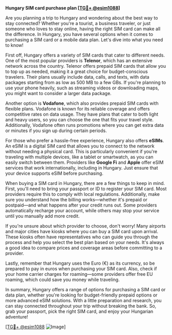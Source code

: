 **Hungary SIM card purchase plan [[TG💪+ @esim1088](https://t.me/s/esim1088)]**

Are you planning a trip to Hungary and wondering about the best way to stay connected? Whether you're a tourist, a business traveler, or just someone who loves to stay online, having the right SIM card can make all the difference. In Hungary, you have several options when it comes to purchasing a SIM card or a mobile data plan. Let's dive into what you need to know!

First off, Hungary offers a variety of SIM cards that cater to different needs. One of the most popular providers is **Telenor**, which has an extensive network across the country. Telenor offers prepaid SIM cards that allow you to top up as needed, making it a great choice for budget-conscious travelers. Their plans usually include data, calls, and texts, with data packages starting from as low as 500 MB to a few GBs. If you're planning to use your phone heavily, such as streaming videos or downloading maps, you might want to consider a larger data package.

Another option is **Vodafone**, which also provides prepaid SIM cards with flexible plans. Vodafone is known for its reliable coverage and offers competitive rates on data usage. They have plans that cater to both light and heavy users, so you can choose the one that fits your travel style. Additionally, Vodafone often runs promotions where you can get extra data or minutes if you sign up during certain periods.

For those who prefer a hassle-free experience, Hungary also offers **eSIMs**. An eSIM is a digital SIM card that allows you to connect to the network without needing a physical card. This is particularly convenient if you're traveling with multiple devices, like a tablet or smartwatch, as you can easily switch between them. Providers like **Google Fi** and **Apple** offer eSIM services that work internationally, including in Hungary. Just ensure that your device supports eSIM before purchasing.

When buying a SIM card in Hungary, there are a few things to keep in mind. First, you'll need to bring your passport or ID to register your SIM card. Most providers require this to comply with local regulations. Additionally, make sure you understand how the billing works—whether it's prepaid or postpaid—and what happens after your credit runs out. Some providers automatically recharge your account, while others may stop your service until you manually add more credit.

If you're unsure about which provider to choose, don't worry! Many airports and major cities have kiosks where you can buy a SIM card upon arrival. These kiosks often have representatives who can guide you through the process and help you select the best plan based on your needs. It's always a good idea to compare prices and coverage areas before committing to a provider.

Lastly, remember that Hungary uses the Euro (€) as its currency, so be prepared to pay in euros when purchasing your SIM card. Also, check if your home carrier charges for roaming—some providers offer free EU roaming, which could save you money while traveling.

In summary, Hungary offers a range of options for purchasing a SIM card or data plan, whether you're looking for budget-friendly prepaid options or more advanced eSIM solutions. With a little preparation and research, you can stay connected throughout your trip without breaking the bank. So, grab your passport, pick the right SIM card, and enjoy your Hungarian adventure!

[[TG💪+ @esim1088](https://t.me/s/esim1088) ![Image](https://i.postimg.cc/Y0z9fWf4/image.png)]